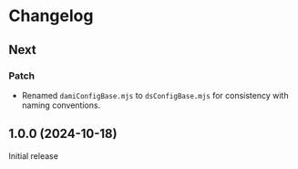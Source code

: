 # Changelog

## Next

### Patch

- Renamed `damiConfigBase.mjs` to `dsConfigBase.mjs` for consistency with naming conventions.

## 1.0.0 (2024-10-18)

Initial release
